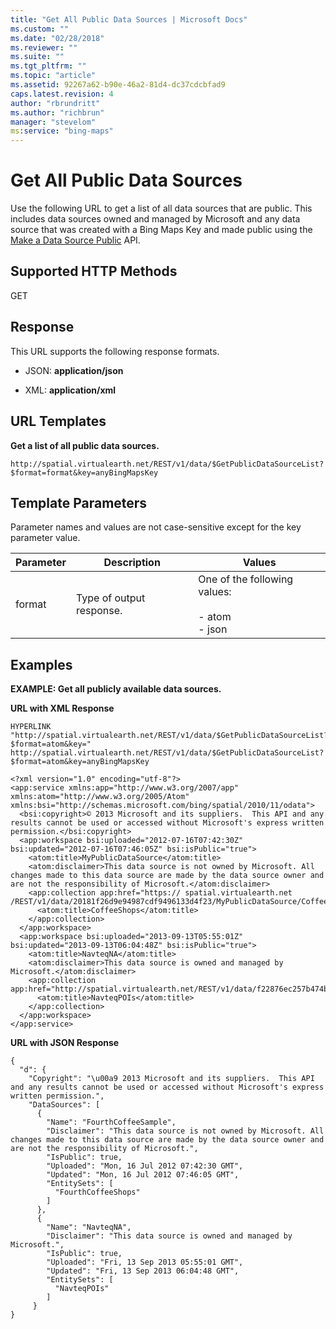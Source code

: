 ```yaml
---
title: "Get All Public Data Sources | Microsoft Docs"
ms.custom: ""
ms.date: "02/28/2018"
ms.reviewer: ""
ms.suite: ""
ms.tgt_pltfrm: ""
ms.topic: "article"
ms.assetid: 92267a62-b90e-46a2-81d4-dc37cdcbfad9
caps.latest.revision: 4
author: "rbrundritt"
ms.author: "richbrun"
manager: "stevelom"
ms:service: "bing-maps"
---
```

# Get All Public Data Sources
Use the following URL to get a list of all data sources that are public. This includes data sources owned and managed by Microsoft and any data source that was created with a Bing Maps Key and made public using the [Make a Data Source Public](../spatial-data-services/make-a-data-source-public.md) API.  
  
## Supported HTTP Methods  
 GET  
  
## Response  
 This URL supports the following response formats.  
  
-   JSON: **application/json**  
  
-   XML: **application/xml**  
  
## URL Templates  
 **Get a list of all public data sources.**  
  
```  
http://spatial.virtualearth.net/REST/v1/data/$GetPublicDataSourceList?$format=format&key=anyBingMapsKey  
```  
  
## Template Parameters  
 Parameter names and values are not case-sensitive except for the key parameter value.  
  
|Parameter|Description|Values|  
|---------------|-----------------|------------|  
|format|Type of output response.|One of the following values:<br /><br /> -   atom<br />-   json|  
  
## Examples  
 **EXAMPLE: Get all publicly available data sources.**  
  
 **URL with XML Response**  
  
```  
HYPERLINK "http://spatial.virtualearth.net/REST/v1/data/$GetPublicDataSourceList?$format=atom&key=" http://spatial.virtualearth.net/REST/v1/data/$GetPublicDataSourceList?$format=atom&key=anyBingMapsKey  
```  
  
```  
<?xml version="1.0" encoding="utf-8"?>  
<app:service xmlns:app="http://www.w3.org/2007/app" xmlns:atom="http://www.w3.org/2005/Atom" xmlns:bsi="http://schemas.microsoft.com/bing/spatial/2010/11/odata">  
  <bsi:copyright>© 2013 Microsoft and its suppliers.  This API and any results cannot be used or accessed without Microsoft's express written permission.</bsi:copyright>  
  <app:workspace bsi:uploaded="2012-07-16T07:42:30Z" bsi:updated="2012-07-16T07:46:05Z" bsi:isPublic="true">  
    <atom:title>MyPublicDataSource</atom:title>  
    <atom:disclaimer>This data source is not owned by Microsoft. All changes made to this data source are made by the data source owner and are not the responsibility of Microsoft.</atom:disclaimer>  
    <app:collection app:href="https:// spatial.virtualearth.net /REST/v1/data/20181f26d9e94987cdf9496133d4f23/MyPublicDataSource/CoffeeShops">  
      <atom:title>CoffeeShops</atom:title>  
    </app:collection>  
  </app:workspace>  
  <app:workspace bsi:uploaded="2013-09-13T05:55:01Z" bsi:updated="2013-09-13T06:04:48Z" bsi:isPublic="true">  
    <atom:title>NavteqNA</atom:title>  
    <atom:disclaimer>This data source is owned and managed by Microsoft.</atom:disclaimer>  
    <app:collection app:href="http://spatial.virtualearth.net/REST/v1/data/f22876ec257b474b82fe2ffcb8393150/NavteqNA/NavteqPOIs">  
      <atom:title>NavteqPOIs</atom:title>  
    </app:collection>  
  </app:workspace>  
</app:service>  
```  
  
 **URL with JSON Response**  
  
```  
{  
  "d": {  
    "Copyright": "\u00a9 2013 Microsoft and its suppliers.  This API and any results cannot be used or accessed without Microsoft's express written permission.",  
    "DataSources": [  
      {  
        "Name": "FourthCoffeeSample",  
        "Disclaimer": "This data source is not owned by Microsoft. All changes made to this data source are made by the data source owner and are not the responsibility of Microsoft.",  
        "IsPublic": true,  
        "Uploaded": "Mon, 16 Jul 2012 07:42:30 GMT",  
        "Updated": "Mon, 16 Jul 2012 07:46:05 GMT",  
        "EntitySets": [  
          "FourthCoffeeShops"  
        ]  
      },  
      {  
        "Name": "NavteqNA",  
        "Disclaimer": "This data source is owned and managed by Microsoft.",  
        "IsPublic": true,  
        "Uploaded": "Fri, 13 Sep 2013 05:55:01 GMT",  
        "Updated": "Fri, 13 Sep 2013 06:04:48 GMT",  
        "EntitySets": [  
          "NavteqPOIs"  
        ]  
     }  
}  
```